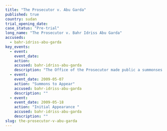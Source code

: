 ```yaml
---
title: "The Prosecutor v. Abu Garda"
published: true
country: sudan
trial_opening_date:
case_status: "Pre-trial"
long_name: "The Prosecutor v. Bahr Idriss Abu Garda"
accuseds:
  - bahr-idriss-abu-garda
key_events:
  - event:
    event_date:
    action:
    accused: bahr-idriss-abu-garda
    description: "The Office of the Prosecutor made public a summonses to appear for Abu Garda on May 17, 2009. His confirmation hearing was October 19-29, 2009, the charges against him were not confirmed."
  - event:
    event_date: 2009-05-07
    action: "Summons to Appear"
    accused: bahr-idriss-abu-garda
    description: ""
  - event:
    event_date: 2009-05-18
    action: "Initial Appearance "
    accused: bahr-idriss-abu-garda
    description: ""
slug: the-prosecutor-v-abu-garda
---
```

